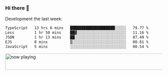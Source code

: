 ### Hi there 👋

Development the last week:
<!--START_SECTION:waka-->

```txt
TypeScript   13 hrs 6 mins   ████████████████████░░░░░   79.77 %
Less         1 hr 50 mins    ██▓░░░░░░░░░░░░░░░░░░░░░░   11.16 %
JSON         1 hr 13 mins    ██░░░░░░░░░░░░░░░░░░░░░░░   07.49 %
EJS          8 mins          ▒░░░░░░░░░░░░░░░░░░░░░░░░   00.81 %
JavaScript   5 mins          ░░░░░░░░░░░░░░░░░░░░░░░░░   00.54 %
```

<!--END_SECTION:waka-->

<!--
**JASONPANGGO/jasonpanggo** is a ✨ _special_ ✨ repository because its `README.md` (this file) appears on your GitHub profile.

Here are some ideas to get you started:

- 🔭 I’m currently working on ...
- 🌱 I’m currently learning ...
- 👯 I’m looking to collaborate on ...
- 🤔 I’m looking for help with ...
- 💬 Ask me about ...
- 📫 How to reach me: ...
- 😄 Pronouns: ...
- ⚡ Fun fact: ...
-->

<a href="https://volt.fm/user/q8yd9e79csfr57rt" target="_blank"><img src="https://spotify-badge-egoist.vercel.app/api/now-playing" width="540" height="52" alt="now playing"></a>
